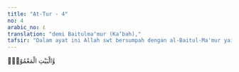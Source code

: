 ```yaml
---
title: "At-Tur - 4"
no: 4
arabic_no: ٤
translation: "demi Baitulma‘mur (Ka‘bah),"
tafsir: "Dalam ayat ini Allah swt bersumpah dengan al-Baitul-Ma'mur yaitu sebuah rumah di langit yang ketujuh yang setiap harinya dimasuki oleh 70 ribu malaikat untuk tawaf atau salat. Mereka telah masuk ke sana tidak akan kembali untuk selamanya. Hal ini ditegaskan dalam hadis Isra' yaitu: \"Terdapat dalam Sahih al-Bukhari dan Sahih Muslim bahwa Rasulullah saw bersabda dalam hadis tentang Isra' sesudah melampaui langit ketujuh, kemudian aku diangkat ke Baitulma'mur, tiba-tiba di sana kulihat 70.000 malaikat masuk setiap hari dan mereka tidak akan kembali lagi setelah itu. (Riwayat al-Bukhari dan Muslim) \n\nMaksud hadis di atas bahwa para malaikat itu beribadat dan melakukan tawaf di sana (Baitulma'mur) seperti halnya manusia di bumi, melakukan tawaf di Ka'bah Mekah. Begitulah keadaan para malaikat itu. Kemudian Qatadah, Rabi' bin Anas dan as-Suddi berkata, bahwa Rasulullah saw pada suatu hari berkata kepada para sahabat: \n\n\"Tahukah kamu apakah Baitulma'mur itu? Mereka menjawab, \"Allah dan Rasul-Nya lebih mengetahui\" Rasulullah berkata, \"Baitulma'mur ialah sebuah masjid di langit yang searah dengan Ka'bah dan apabila (seseorang dari sana) jatuh, maka akan jatuh di atas Ka'bah, di sana salat 70.000 malaikat setiap hari; apabila mereka keluar dari sana, tidak akan kembali lagi.\" (Riwayat Ibnu Jarir)"
---
```

وَّالْبَيْتِ الْمَعْمُوْرِۙ  